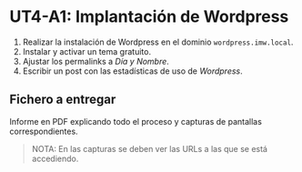 # UT4-A1: Implantación de Wordpress

1. Realizar la instalación de Wordpress en el dominio `wordpress.imw.local`.
2. Instalar y activar un tema gratuito.
2. Ajustar los permalinks a *Día y Nombre*.
3. Escribir un post con las estadísticas de uso de *Wordpress*.

## Fichero a entregar

Informe en PDF explicando todo el proceso y capturas de pantallas correspondientes.

> NOTA: En las capturas se deben ver las URLs a las que se está accediendo.
